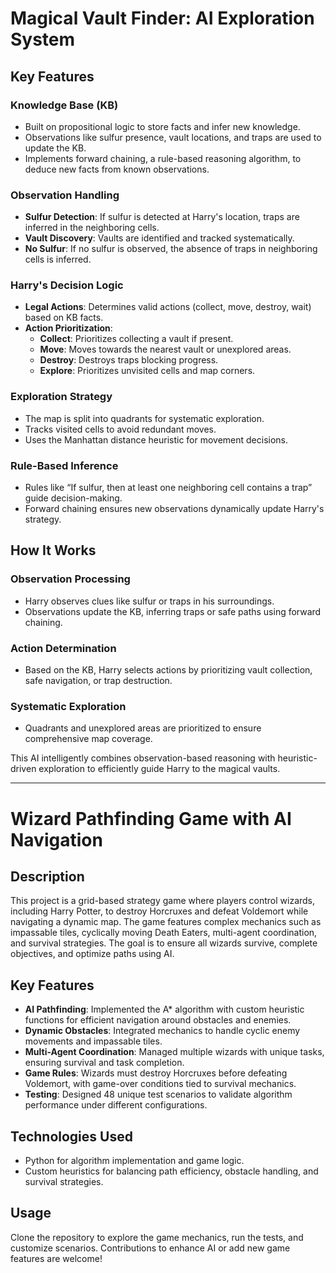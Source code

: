 # Magical Vault Finder: AI Exploration System

## Key Features

### Knowledge Base (KB)
- Built on propositional logic to store facts and infer new knowledge.
- Observations like sulfur presence, vault locations, and traps are used to update the KB.
- Implements forward chaining, a rule-based reasoning algorithm, to deduce new facts from known observations.

### Observation Handling
- **Sulfur Detection**: If sulfur is detected at Harry's location, traps are inferred in the neighboring cells.
- **Vault Discovery**: Vaults are identified and tracked systematically.
- **No Sulfur**: If no sulfur is observed, the absence of traps in neighboring cells is inferred.

### Harry's Decision Logic
- **Legal Actions**: Determines valid actions (collect, move, destroy, wait) based on KB facts.
- **Action Prioritization**:
  - **Collect**: Prioritizes collecting a vault if present.
  - **Move**: Moves towards the nearest vault or unexplored areas.
  - **Destroy**: Destroys traps blocking progress.
  - **Explore**: Prioritizes unvisited cells and map corners.

### Exploration Strategy
- The map is split into quadrants for systematic exploration.
- Tracks visited cells to avoid redundant moves.
- Uses the Manhattan distance heuristic for movement decisions.

### Rule-Based Inference
- Rules like “If sulfur, then at least one neighboring cell contains a trap” guide decision-making.
- Forward chaining ensures new observations dynamically update Harry's strategy.

## How It Works

### Observation Processing
- Harry observes clues like sulfur or traps in his surroundings.
- Observations update the KB, inferring traps or safe paths using forward chaining.

### Action Determination
- Based on the KB, Harry selects actions by prioritizing vault collection, safe navigation, or trap destruction.

### Systematic Exploration
- Quadrants and unexplored areas are prioritized to ensure comprehensive map coverage.

This AI intelligently combines observation-based reasoning with heuristic-driven exploration to efficiently guide Harry to the magical vaults.

---

# Wizard Pathfinding Game with AI Navigation

## Description
This project is a grid-based strategy game where players control wizards, including Harry Potter, to destroy Horcruxes and defeat Voldemort while navigating a dynamic map. The game features complex mechanics such as impassable tiles, cyclically moving Death Eaters, multi-agent coordination, and survival strategies. The goal is to ensure all wizards survive, complete objectives, and optimize paths using AI.

## Key Features

- **AI Pathfinding**: Implemented the A* algorithm with custom heuristic functions for efficient navigation around obstacles and enemies.
- **Dynamic Obstacles**: Integrated mechanics to handle cyclic enemy movements and impassable tiles.
- **Multi-Agent Coordination**: Managed multiple wizards with unique tasks, ensuring survival and task completion.
- **Game Rules**: Wizards must destroy Horcruxes before defeating Voldemort, with game-over conditions tied to survival mechanics.
- **Testing**: Designed 48 unique test scenarios to validate algorithm performance under different configurations.

## Technologies Used
- Python for algorithm implementation and game logic.
- Custom heuristics for balancing path efficiency, obstacle handling, and survival strategies.

## Usage
Clone the repository to explore the game mechanics, run the tests, and customize scenarios. Contributions to enhance AI or add new game features are welcome!


